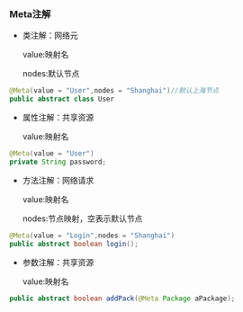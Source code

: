 ### Meta注解

- 类注解：网络元

  value:映射名

  nodes:默认节点

```java
@Meta(value = "User",nodes = "Shanghai")//默认上海节点
public abstract class User
```

- 属性注解：共享资源

  value:映射名

```java
@Meta(value = "User")
private String password;
```

- 方法注解：网络请求

  value:映射名

  nodes:节点映射，空表示默认节点

```java
@Meta(value = "Login",nodes = "Shanghai")
public abstract boolean login();
```

- 参数注解：共享资源

  value:映射名

```java
public abstract boolean addPack(@Meta Package aPackage);
```

## 
